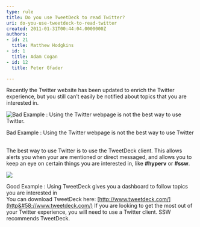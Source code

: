```yaml
---
type: rule
title: Do you use TweetDeck to read Twitter?
uri: do-you-use-tweetdeck-to-read-twitter
created: 2011-01-31T00:44:04.0000000Z
authors:
- id: 21
  title: Matthew Hodgkins
- id: 1
  title: Adam Cogan
- id: 12
  title: Peter Gfader

---
```


 Recently the Twitter website has been updated to enrich the Twitter experience, but you still can’t easily be notified about topics that you are interested in.<br>



![Bad Example &#58; Using the Twitter webpage is not the best way to use Twitter.](/Communication/RulesToBetterSocialNetworking/PublishingImages/twitter-webpage.png)


Bad Example : Using the Twitter webpage is not the best way to use Twitter

<br>The best way to use Twitter is to use the TweetDeck client. This allows alerts you when your are mentioned or direct messaged, and allows you to keep an eye on certain things you are interested in, like **#hyperv** or **#ssw**.




![](/Communication/RulesToBetterSocialNetworking/PublishingImages/twitter-tweetdeck.png)


Good Example : Using TweetDeck gives you a dashboard to follow topics you are interested in
<br>You can download TweetDeck here: [http://www.tweetdeck.com/](http&#58;//www.tweetdeck.com/)
  If you are looking to get the most out of your Twitter experience, you will need to use a Twitter client. SSW recommends TweetDeck.    
